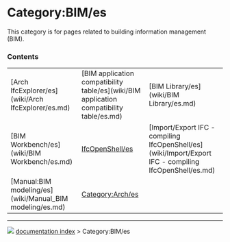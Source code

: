 # Category:BIM/es
This category is for pages related to building information management (BIM).

### Contents

|     |     |     |
| --- | --- | --- |
| [Arch IfcExplorer/es](wiki/Arch IfcExplorer/es.md) | [BIM application compatibility table/es](wiki/BIM application compatibility table/es.md) | [BIM Library/es](wiki/BIM Library/es.md) |
| [BIM Workbench/es](wiki/BIM Workbench/es.md) | [IfcOpenShell/es](wiki/IfcOpenShell/es.md) | [Import/Export IFC - compiling IfcOpenShell/es](wiki/Import/Export IFC - compiling IfcOpenShell/es.md) |
| [Manual:BIM modeling/es](wiki/Manual_BIM modeling/es.md) | [Category:Arch/es](wiki/Category_Arch/es.md) |



---
![](images/Right_arrow.png) [documentation index](../README.md) > Category:BIM/es
